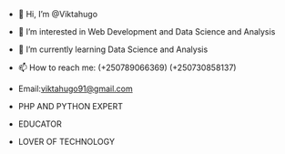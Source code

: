 - 👋 Hi, I’m @Viktahugo
- 👀 I’m interested in Web Development and Data Science and Analysis
- 🌱 I’m currently learning Data Science and Analysis
- 📫 How to reach me: (+250789066369) (+250730858137) 
- Email:viktahugo91@gmail.com

- PHP AND PYTHON EXPERT
- EDUCATOR
- LOVER OF TECHNOLOGY

<!---
Viktahugo/Viktahugo is a ✨ special ✨ repository because its `README.md` (this file) appears on your GitHub profile.
You can click the Preview link to take a look at your changes.
--->
